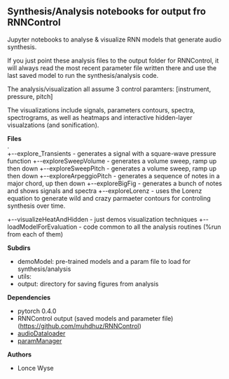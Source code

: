 ## Synthesis/Analysis notebooks for output fro RNNControl

Jupyter notebooks to analyse & visualize RNN models that generate audio synthesis.   

If you just point these analysis files to the output folder for RNNControl, it will always read the most recent parameter file written there and use the last saved model to run the synthesis/analysis code. 

The analysis/visualization all assume 3 control paramters: [instrument, pressure, pitch]

The visualizations include signals, parameters contours, spectra, spectrograms, as well as heatmaps and interactive hidden-layer visualzations (and sonification). 

**Files**  
.  
+--explore_Transients - generates a signal with a square-wave pressure function
+--exploreSweepVolume - generates a volume sweep, ramp up then down
+--exploreSweepPitch - generates a volume sweep, ramp up then down
+--exploreArpeggioPitch - generates a sequence of notes in a major chord, up then down
+--exploreBigFig - generates a bunch of notes and shows signals and spectra
+--exploreLorenz - uses the Lorenz equation to generate wild and crazy parmaeter contours for controling synthesis over time.

+--visualizeHeatAndHidden - just demos visualization techniques
+--loadModelForEvaluation - code common to all the analysis routines (%run from each of them)


**Subdirs**  
* demoModel: pre-trained models and a param file to load for synthesis/analysis 
* utils: 
* output: directory for saving figures from analysis

**Dependencies**  
* pytorch 0.4.0
* RNNControl output (saved models and parameter file) (https://github.com/muhdhuz/RNNControl)
* [audioDataloader](https://github.com/muhdhuz/AudioDataloader)
* [paramManager](https://github.com/lonce/paramManager)
  

**Authors**  
* Lonce Wyse









